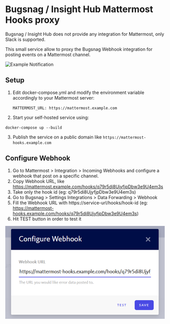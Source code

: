 # Bugsnag / Insight Hub Mattermost Hooks proxy

Bugsnag / Insight Hub does not provide any integration for Mattermost, only Slack is supported. 

This small service allow to proxy the Bugsnag Webhook integration for posting events on a Mattermost channel.

![Example Notification](./assets/notification.png "This is an example notification on your channel")

## Setup

1. Edit docker-compose.yml and modify the environment variable accordingly to your Mattermost server:
    
    `MATTERMOST_URL: https://mattermost.example.com`

2. Start your self-hosted service using:

`docker-compose up --build`

3. Publish the service on a public domain like `https://mattermost-hooks.example.com`

## Configure Webhook

1. Go to Mattermost > Integration > Incoming Webhooks and configure a webhook that post on a specific channel.
2. Copy Webhook URL, like https://mattermost.example.com/hooks/q79r5di8UjyfjpDbw3e9U4em3s
3. Take only the hook id (eg: q79r5di8UjyfjpDbw3e9U4em3s)
4. Go to Bugsnag > Settings Integrations > Data Forwarding > Webhook
5. Fill the Webhook URL with https://service-url/hooks/hook-id (eg: https://mattermost-hooks.example.com/hooks/q79r5di8UjyfjpDbw3e9U4em3s)
6. Hit TEST button in order to test it

![Example Notification](./assets/bugsnag-webhook.png "This is an example image")
